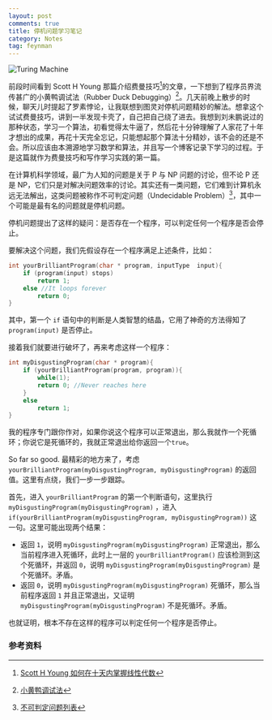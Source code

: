 ```yaml
---
layout: post
comments: true
title: 停机问题学习笔记
category: Notes
tag: feynman
---
```


![Turing Machine](http://o35qhjvld.qnssl.com/turing_machine.jpg)

前段时间看到 Scott H Young 那篇介绍费曼技巧[^1]的文章，一下想到了程序员界流传甚广的小黄鸭调试法（Rubber Duck Debugging）[^2]。几天前晚上散步的时候，聊天儿时提起了罗素悖论，让我联想到图灵对停机问题精妙的解法。想拿这个试试费曼技巧，讲到一半发现卡壳了，自己把自己绕了进去。我想到刘未鹏说过的那种状态，学习一个算法，初看觉得太牛逼了，然后花十分钟理解了人家花了十年才想出的成果，再花十天完全忘记，只能想起那个算法十分精妙，该不会的还是不会。所以应该由本溯源地学习数学和算法，并且写一个博客记录下学习的过程。于是这篇就作为费曼技巧和写作学习实践的第一篇。

在计算机科学领域，最广为人知的问题是关于 P 与 NP 问题的讨论，但不论 P 还是 NP，它们只是对解决问题效率的讨论。其实还有一类问题，它们难到计算机永远无法解出，这类问题被称作不可判定问题（Undecidable Problem）[^3]，其中一个可能是最有名的问题就是停机问题。

停机问题提出了这样的疑问：是否存在一个程序，可以判定任何一个程序是否会停止。

要解决这个问题，我们先假设存在一个程序满足上述条件，比如：

``` c
int yourBrilliantProgram(char * program, inputType  input){
	if (program(input) stops)
		return 1;
	else //It loops forever
		return 0;
}
```

其中，第一个 `if` 语句中的判断是人类智慧的结晶，它用了神奇的方法得知了 `program(input)` 是否停止。

接着我们就要进行破坏了，再来考虑这样一个程序：

``` c
int myDisgustingProgram(char * program){
	if (yourBrilliantProgram(program, program)){
		while(1);
		return 0; //Never reaches here
	}
	else
		return 1;
}
```

我的程序专门跟你作对，如果你说这个程序可以正常退出，那么我就作一个死循环；你说它是死循环的，我就正常退出给你返回一个`true`。

So far so good. 最精彩的地方来了，考虑 `yourBrilliantProgram(myDisgustingProgram, myDisgustingProgram)` 的返回值。这里有点绕，我们一步一步跟踪。

首先，进入 `yourBrilliantProgram` 的第一个判断语句，这里执行 `myDisgustingProgram(myDisgustingProgram)` ，进入 `if(yourBrilliantProgram(myDisgustingProgram, myDisgustingProgram))` 这一句。这里可能出现两个结果：

- 返回 `1`，说明 `myDisgustingProgram(myDisgustingProgram)` 正常退出，那么当前程序进入死循环，此时上一层的 `yourBrilliantProgram()` 应该检测到这个死循环，并返回 `0`，说明 `myDisgustingProgram(myDisgustingProgram)` 是个死循环。矛盾。
- 返回 `0`，说明 `myDisgustingProgram(myDisgustingProgram)` 死循环，那么当前程序返回 `1` 并且正常退出，又证明 `myDisgustingProgram(myDisgustingProgram)` 不是死循环。矛盾。

也就证明，根本不存在这样的程序可以判定任何一个程序是否停止。

### 参考资料

[^1]: [Scott H Young 如何在十天内掌握线性代数](http://select.yeeyan.org/view/94114/329073)
[^2]: [小黄鸭调试法](http://zh.wikipedia.org/wiki/小黄鸭调试法)
[^3]: [不可判定问题列表](http://zh.wikipedia.org/wiki/不可判定问题列表)
